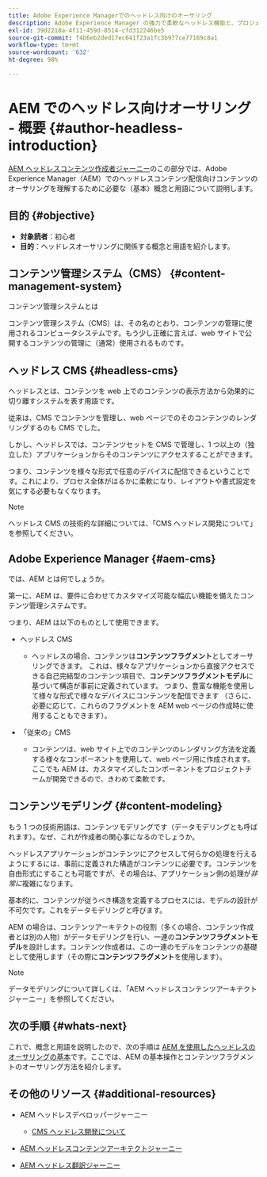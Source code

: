 ```yaml
---
title: Adobe Experience Managerでのヘッドレス向けのオーサリング
description: Adobe Experience Manager の強力で柔軟なヘッドレス機能と、プロジェクトのコンテンツをオーサリングする方法を紹介します。
exl-id: 39d2218a-4f11-459d-8514-cfd312246be5
source-git-commit: f4b6eb2ded17ec641f23a1fc3b977ce77169c8a1
workflow-type: tm+mt
source-wordcount: '632'
ht-degree: 98%

---
```


# AEM でのヘッドレス向けオーサリング - 概要 {#author-headless-introduction}

[AEM ヘッドレスコンテンツ作成者ジャーニー](overview.md)のこの部分では、Adobe Experience Manager（AEM）でのヘッドレスコンテンツ配信向けコンテンツのオーサリングを理解するために必要な（基本）概念と用語について説明します。

## 目的 {#objective}

* **対象読者**：初心者
* **目的**：ヘッドレスオーサリングに関係する概念と用語を紹介します。

## コンテンツ管理システム（CMS） {#content-management-system}

コンテンツ管理システムとは

コンテンツ管理システム（CMS）は、その名のとおり、コンテンツの管理に使用されるコンピュータシステムです。もう少し正確に言えば、web サイトで公開するコンテンツの管理に（通常）使用されるものです。

## ヘッドレス CMS {#headless-cms}

ヘッドレスとは、コンテンツを web 上でのコンテンツの表示方法から効果的に切り離すシステムを表す用語です。

従来は、CMS でコンテンツを管理し、web ページでのそのコンテンツのレンダリングするのも CMS でした。

しかし、ヘッドレスでは、コンテンツセットを CMS で管理し、1 つ以上の（独立した）アプリケーションからそのコンテンツにアクセスすることができます。

つまり、コンテンツを様々な形式で任意のデバイスに配信できるということです。これにより、プロセス全体がはるかに柔軟になり、レイアウトや書式設定を気にする必要もなくなります。

>[!NOTE]
>
>ヘッドレス CMS の技術的な詳細については、「CMS ヘッドレス開発について」を参照してください。

## Adobe Experience Manager {#aem-cms}

では、AEM とは何でしょうか。

第一に、AEM は、要件に合わせてカスタマイズ可能な幅広い機能を備えたコンテンツ管理システムです。

つまり、AEM は以下のものとして使用できます。

* ヘッドレス CMS
   * ヘッドレスの場合、コンテンツは&#x200B;**コンテンツフラグメント**としてオーサリングできます。
これは、様々なアプリケーションから直接アクセスできる自己完結型のコンテンツ項目で、**コンテンツフラグメントモデル**に基づいて構造が事前に定義されています。
つまり、豊富な機能を使用して様々な形式で様々なデバイスにコンテンツを配信できます
（さらに、必要に応じて、これらのフラグメントを AEM web ページの作成時に使用することもできます）。

* 「従来の」CMS
   * コンテンツは、web サイト上でのコンテンツのレンダリング方法を定義する様々なコンポーネントを使用して、web ページ用に作成されます。ここでも AEM は、カスタマイズしたコンポーネントをプロジェクトチームが開発できるので、きわめて柔軟です。

## コンテンツモデリング {#content-modeling}

もう 1 つの技術用語は、コンテンツモデリングです（データモデリングとも呼ばれます）。なぜ、これが作成者の関心事になるのでしょうか。

ヘッドレスアプリケーションがコンテンツにアクセスして何らかの処理を行えるようにするには、事前に定義された構造がコンテンツに必要です。コンテンツを自由形式にすることも可能ですが、その場合は、アプリケーション側の処理が&#x200B;*非常に*&#x200B;複雑になります。

基本的に、コンテンツが従うべき構造を定義するプロセスには、モデルの設計が不可欠です。これをデータモデリングと呼びます。

AEM の場合は、コンテンツアーキテクトの役割（多くの場合、コンテンツ作成者とは別の人物）がデータモデリングを行い、一連の&#x200B;**コンテンツフラグメントモデル**&#x200B;を設計します。コンテンツ作成者は、この一連のモデルをコンテンツの基礎として使用します（その際に&#x200B;**コンテンツフラグメント**&#x200B;を使用します）。

>[!NOTE]
>
>データモデリングについて詳しくは、「AEM ヘッドレスコンテンツアーキテクトジャーニー」を参照してください。

## 次の手順 {#whats-next}

これで、概念と用語を説明したので、次の手順は [AEM を使用したヘッドレスのオーサリングの基本](basics.md)です。ここでは、AEM の基本操作とコンテンツフラグメントのオーサリング方法を紹介します。

## その他のリソース {#additional-resources}

* AEM ヘッドレスデベロッパージャーニー
   * [CMS ヘッドレス開発について](/help/journey-headless/developer/learn-about.md)

* [AEM ヘッドレスコンテンツアーキテクトジャーニー](/help/journey-headless/architect/overview.md)

* [AEM ヘッドレス翻訳ジャーニー](/help/journey-headless/translation/overview.md)
